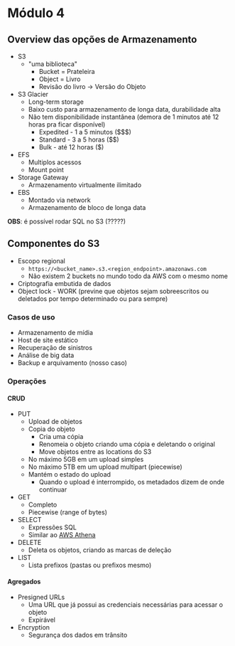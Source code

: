 # Módulo 4

## Overview das opções de Armazenamento

- S3
  - "uma biblioteca"
    - Bucket = Prateleira
    - Object = Livro
    - Revisão do livro -> Versão do Objeto
- S3 Glacier
  - Long-term storage
  - Baixo custo para armazenamento de longa data, durabilidade alta
  - Não tem disponibilidade instantânea (demora de 1 minutos até 12 horas pra ficar disponível)
    - Expedited - 1 a 5 minutos ($$$)
    - Standard - 3 a 5 horas ($$)
    - Bulk - até 12 horas ($)
- EFS
  - Multiplos acessos
  - Mount point
- Storage Gateway
  - Armazenamento virtualmente ilimitado
- EBS
  - Montado via network
  - Armazenamento de bloco de longa data


**OBS**: é possível rodar SQL no S3 (?????)

## Componentes do S3
- Escopo regional
  - `https://<bucket_name>.s3.<region_endpoint>.amazonaws.com`
  - Não existem 2 buckets no mundo todo da AWS com o mesmo nome
- Criptografia embutida de dados
- Object lock - WORK (previne que objetos sejam sobreescritos ou deletados por tempo determinado ou para sempre)

### Casos de uso
- Armazenamento de mídia
- Host de site estático
- Recuperação de sinistros
- Análise de big data
- Backup e arquivamento (nosso caso)

### Operações
#### CRUD
  - PUT
    - Upload de objetos
    - Copia do objeto
      - Cria uma cópia
      - Renomeia o objeto criando uma cópia e deletando o original
      - Move objetos entre as locations do S3
    - No máximo 5GB em um upload simples
    - No máximo 5TB em um upload multipart (piecewise)
    - Mantém o estado do upload
      - Quando o upload é interrompido, os metadados dizem de onde continuar
  - GET
    - Completo
    - Piecewise (range of bytes)
  - SELECT
    - Expressões SQL
    - Similar ao [AWS Athena](https://aws.amazon.com/pt/athena/?whats-new-cards.sort-by=item.additionalFields.postDateTime&whats-new-cards.sort-order=desc)
  - DELETE
    - Deleta os objetos, criando as marcas de deleção
  - LIST
    - Lista prefixos (pastas ou prefixos mesmo)
    
#### Agregados
  - Presigned URLs
    - Uma URL que já possui as credenciais necessárias para acessar o objeto
    - Expirável
  - Encryption
    - Segurança dos dados em trânsito